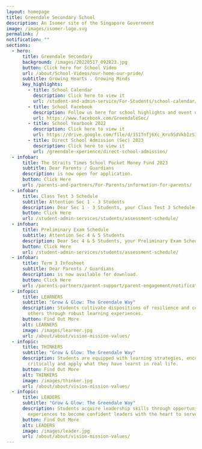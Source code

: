```yaml
---
layout: homepage
title: Greendale Secondary School
description: An Isomer site of the Singapore Government
image: /images/isomer-logo.svg
permalink: /
notification: ""
sections:
  - hero:
      title: Greendale Secondary
      background: /images/20220517_092823.jpg
      button: Click here for School Video
      url: /about/School-Videos/our-home-our-pride/
      subtitle: Growing Hearts . Growing Minds
      key_highlights:
        - title: School Calendar
          description: Click here to view it
          url: /student-and-admin-service/For-Students/school-calendar/
        - title: School Facebook
          description: Follow us here for school highlights and event updates!
          url: https://www.facebook.com/GreendaleSec/
        - title: School Yearbook 2022
          description: Click here to view it
          url: https://drive.google.com/file/d/1S1Tnfj6Xc_Kru5SdVkbIzSIbSyGBumtn/view?usp=sharing
        - title: Direct School Admission (Sec) 2023
          description: Click here to view it
          url: /greendale-xperience/direct-school-admission/
  - infobar:
      title: The Straits Times School Pocket Money Fund 2023
      subtitle: Dear Parents / Guardians
      description: is now open for application.
      button: Click Here
      url: /parents-and-partners/For-Parents/information-for-parents/
  - infobar:
      title: Class Test 3 Schedule
      subtitle: Attention Sec 1 - 3 Students
      description: Dear Sec 1 - 3 Students, your Class Test 3 Schedule is now available.
      button: Click Here
      url: /student-admin-services/students/assessment-schedule/
  - infobar:
      title: Preliminary Exam Schedule
      subtitle: Attention Sec 4 & 5 Students
      description: Dear Sec 4 & 5 Students, your Preliminary Exam Schedule is now available.
      button: Click Here
      url: /student-admin-services/students/assessment-schedule/
  - infobar:
      title: Term 3 Infosheet
      subtitle: Dear Parents / Guardians
      description: is now available for download.
      button: Click Here
      url: /parents-partners/parent-support/parent-engagement/notification-to-parents/termly-letters/
  - infopic:
      title: LEARNERS
      subtitle: "Grow & Glow: The Greendale Way"
      description: Students cultivate dispositions of resilience and compassion for
        others through robust learning experiences.
      button: Find Out More
      alt: LEARNERS
      image: /images/learner.jpg
      url: /about/about/vision-mission-values/
  - infopic:
      title: THINKERS
      subtitle: "Grow & Glow: The Greendale Way"
      description: Students are equipped with learning strategies, encouraged to think
        critically and apply what they have learnt in real life.
      button: Find Out More
      alt: THINKERS
      image: /images/thinker.jpg
      url: /about/about/vision-mission-values/
  - infopic:
      title: LEADERS
      subtitle: "Grow & Glow: The Greendale Way"
      description: Students acquire leadership skills through opportunities and
        experiences to become confident leaders with the heart to serve.
      button: Find Out More
      alt: LEADERS
      image: /images/leader.jpg
      url: /about/about/vision-mission-values/
---
```

